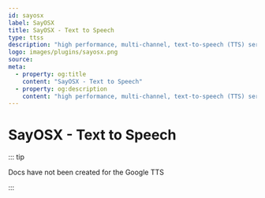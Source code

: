 ```yaml
---
id: sayosx
label: SayOSX
title: SayOSX - Text to Speech
type: ttss
description: "high performance, multi-channel, text-to-speech (TTS) server"
logo: images/plugins/sayosx.png
source:
meta:
  - property: og:title
    content: "SayOSX - Text to Speech"
  - property: og:description
    content: "high performance, multi-channel, text-to-speech (TTS) server"
---
```


# SayOSX - Text to Speech

<PluginLogo/>

::: tip

Docs have not been created for the Google TTS

:::

<EditPageLink/>
